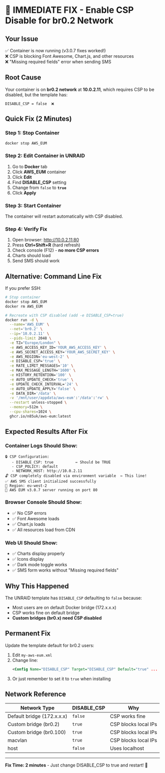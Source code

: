 # 🚨 IMMEDIATE FIX - Enable CSP Disable for br0.2 Network

## Your Issue

✅ Container is now running (v3.0.7 fixes worked!)  
❌ CSP is blocking Font Awesome, Chart.js, and other resources  
❌ "Missing required fields" error when sending SMS

## Root Cause

Your container is on **br0.2 network** at **10.0.2.11**, which requires CSP to be disabled, but the template has:
```
DISABLE_CSP = false  ❌
```

## Quick Fix (2 Minutes)

### Step 1: Stop Container
```bash
docker stop AWS_EUM
```

### Step 2: Edit Container in UNRAID

1. Go to **Docker** tab
2. Click **AWS_EUM** container
3. Click **Edit**
4. Find **DISABLE_CSP** setting
5. Change from `false` to **`true`**
6. Click **Apply**

### Step 3: Start Container
The container will restart automatically with CSP disabled.

### Step 4: Verify Fix

1. Open browser: http://10.0.2.11:80
2. Press **Ctrl+Shift+R** (hard refresh)
3. Check console (F12) - **no more CSP errors**
4. Charts should load
5. Send SMS should work

## Alternative: Command Line Fix

If you prefer SSH:

```bash
# Stop container
docker stop AWS_EUM
docker rm AWS_EUM

# Recreate with CSP disabled (add -e DISABLE_CSP=true)
docker run -d \
  --name='AWS_EUM' \
  --net='br0.2' \
  --ip='10.0.2.11' \
  --pids-limit 2048 \
  -e TZ="Europe/London" \
  -e AWS_ACCESS_KEY_ID='YOUR_AWS_ACCESS_KEY' \
  -e AWS_SECRET_ACCESS_KEY='YOUR_AWS_SECRET_KEY' \
  -e AWS_REGION='eu-west-2' \
  -e DISABLE_CSP='true' \
  -e RATE_LIMIT_MESSAGES='10' \
  -e MAX_MESSAGE_LENGTH='1600' \
  -e HISTORY_RETENTION='100' \
  -e AUTO_UPDATE_CHECK='true' \
  -e UPDATE_CHECK_INTERVAL='24' \
  -e AUTO_UPDATE_APPLY='false' \
  -e DATA_DIR='/data' \
  -v '/mnt/user/appdata/aws-eum':'/data':'rw' \
  --restart unless-stopped \
  --memory=512m \
  --cpu-shares=1024 \
  ghcr.io/n85uk/aws-eum:latest
```

## Expected Results After Fix

### Container Logs Should Show:
```
🔒 CSP Configuration:
   - DISABLE_CSP: true          ← Should be TRUE
   - CSP_POLICY: default
   - NETWORK_HOST: http://10.0.2.11
🔓 CSP completely disabled via environment variable  ← This line!
✅ AWS SMS client initialized successfully
📍 Region: eu-west-2
🚀 AWS EUM v3.0.7 server running on port 80
```

### Browser Console Should Show:
- ✅ No CSP errors
- ✅ Font Awesome loads
- ✅ Chart.js loads
- ✅ All resources load from CDN

### Web UI Should Show:
- ✅ Charts display properly
- ✅ Icons display
- ✅ Dark mode toggle works
- ✅ SMS form works without "Missing required fields"

## Why This Happened

The UNRAID template has `DISABLE_CSP` defaulting to `false` because:
- Most users are on default Docker bridge (172.x.x.x)
- CSP works fine on default bridge
- **Custom bridges (br0.x) need CSP disabled**

## Permanent Fix

Update the template default for br0.2 users:

1. Edit `my-aws-eum.xml`
2. Change line:
   ```xml
   <Config Name="DISABLE_CSP" Target="DISABLE_CSP" Default="true" ...
   ```
3. Or just remember to set it to `true` when installing

## Network Reference

| Network Type | DISABLE_CSP | Why |
|--------------|-------------|-----|
| Default bridge (172.x.x.x) | `false` | CSP works fine |
| Custom bridge (br0.2) | `true` | CSP blocks local IPs |
| Custom bridge (br0.100) | `true` | CSP blocks local IPs |
| macvlan | `true` | CSP blocks local IPs |
| host | `false` | Uses localhost |

---

**Fix Time: 2 minutes** - Just change DISABLE_CSP to true and restart! 🚀
